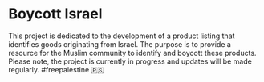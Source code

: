 # Boycott Israel

This project is dedicated to the development of a product listing that identifies goods originating from Israel. The purpose is to provide a resource for the Muslim community to identify and boycott these products. Please note, the project is currently in progress and updates will be made regularly. 
#freepalestine 🇵🇸